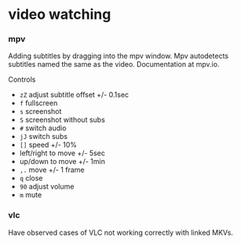 # video watching

### mpv

Adding subtitles by dragging into the mpv window. Mpv autodetects subtitles
named the same as the video. Documentation at mpv.io.

Controls
- `zZ` adjust subtitle offset +/- 0.1sec
- `f` fullscreen
- `s` screenshot
- `S` screenshot without subs
- `#` switch audio
- `jJ` switch subs
- `[]` speed +/- 10%
- left/right to move +/- 5sec
- up/down to move +/- 1min
- `,.` move +/- 1 frame
- `q` close
- `90` adjust volume
- `m` mute

### vlc

Have observed cases of VLC not working correctly with linked MKVs.
